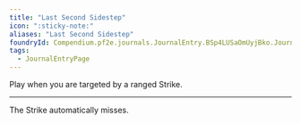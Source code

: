 ```yaml
---
title: "Last Second Sidestep"
icon: ":sticky-note:"
aliases: "Last Second Sidestep"
foundryId: Compendium.pf2e.journals.JournalEntry.BSp4LUSaOmUyjBko.JournalEntryPage.AeGcoQNaZ1BUmWvu
tags:
  - JournalEntryPage
---
```

Play when you are targeted by a ranged Strike.

* * *

The Strike automatically misses.